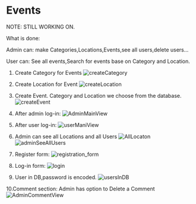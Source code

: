 # Events
NOTE: STILL WORKING ON.

What is done:

Admin can: make Categories,Locations,Events,see all users,delete users...

User can: See all events,Search for events base on Category and Location.

1. Create Category for Events
![createCategory](https://user-images.githubusercontent.com/82029922/216385739-2ca266ad-a689-4c51-9396-95c768a9b27e.jpg)

2. Create Location for Event
![createLocation](https://user-images.githubusercontent.com/82029922/216385841-7efba5fb-94c6-4002-ae6b-8d3fdbe4712a.jpg)

3. Create Event. Category and Location we choose from the database.
![createEvent](https://user-images.githubusercontent.com/82029922/216385934-912e68ab-eaef-4184-a25e-1b2e30e1a3ab.jpg)

4. After admin log-in:
![AdminMainView](https://user-images.githubusercontent.com/82029922/224486259-c0ab32a1-82c5-44eb-8827-0c7f9eb855a7.jpg)


5. After user log-in:
![userManiView](https://user-images.githubusercontent.com/82029922/224486531-34aa6520-32fe-4a58-a775-3e1a1b354754.jpg)


6. Admin can see all Locations and all Users
![AllLocaton](https://user-images.githubusercontent.com/82029922/216387600-8ed22b45-cc5d-4005-b241-bb89a4ef3f13.jpg)
![adminSeeAllUsers](https://user-images.githubusercontent.com/82029922/216387737-c4771efb-7fda-440b-a4f7-de56a7911842.jpg)

7. Register form:
![registration_form](https://user-images.githubusercontent.com/82029922/216388589-51df6a27-557a-4a6d-a091-52653d85604c.jpg)

8. Log-in form:
![login](https://user-images.githubusercontent.com/82029922/216388742-18a398cd-7db2-418f-b4ae-d79c7874e198.jpg)

9. User in DB,password is encoded.
![usersInDB](https://user-images.githubusercontent.com/82029922/216389085-dcc05d6f-2f5f-43a2-8618-9ce684ed1b7a.jpg)

10.Comment section: Admin has option to Delete a Comment
![AdminCommentView](https://user-images.githubusercontent.com/82029922/224486356-3ae6f341-4692-40cf-bc49-d4dc69e38a17.jpg)


